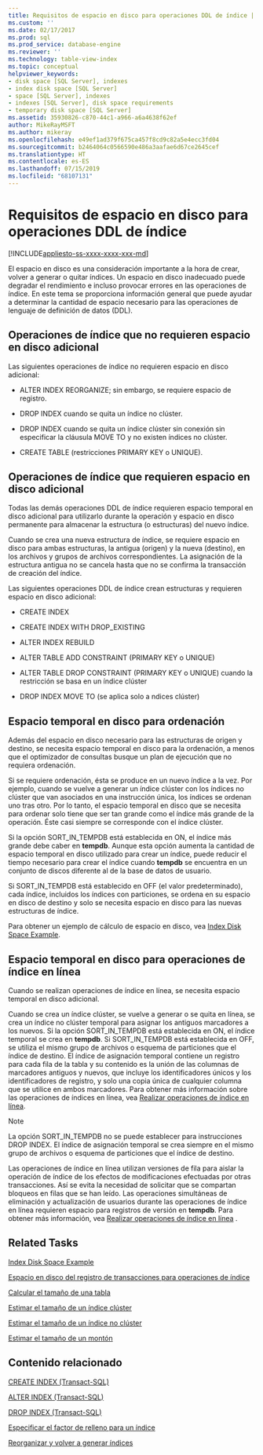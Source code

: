 ```yaml
---
title: Requisitos de espacio en disco para operaciones DDL de índice | Microsoft Docs
ms.custom: ''
ms.date: 02/17/2017
ms.prod: sql
ms.prod_service: database-engine
ms.reviewer: ''
ms.technology: table-view-index
ms.topic: conceptual
helpviewer_keywords:
- disk space [SQL Server], indexes
- index disk space [SQL Server]
- space [SQL Server], indexes
- indexes [SQL Server], disk space requirements
- temporary disk space [SQL Server]
ms.assetid: 35930826-c870-44c1-a966-a6a4638f62ef
author: MikeRayMSFT
ms.author: mikeray
ms.openlocfilehash: e49ef1ad379f675ca457f8cd9c82a5e4ecc3fd04
ms.sourcegitcommit: b2464064c0566590e486a3aafae6d67ce2645cef
ms.translationtype: HT
ms.contentlocale: es-ES
ms.lasthandoff: 07/15/2019
ms.locfileid: "68107131"
---
```

# <a name="disk-space-requirements-for-index-ddl-operations"></a>Requisitos de espacio en disco para operaciones DDL de índice
[!INCLUDE[appliesto-ss-xxxx-xxxx-xxx-md](../../includes/appliesto-ss-xxxx-xxxx-xxx-md.md)]

  El espacio en disco es una consideración importante a la hora de crear, volver a generar o quitar índices. Un espacio en disco inadecuado puede degradar el rendimiento e incluso provocar errores en las operaciones de índice. En este tema se proporciona información general que puede ayudar a determinar la cantidad de espacio necesario para las operaciones de lenguaje de definición de datos (DDL).  
  
## <a name="index-operations-that-require-no-additional-disk-space"></a>Operaciones de índice que no requieren espacio en disco adicional  
 Las siguientes operaciones de índice no requieren espacio en disco adicional:  
  
-   ALTER INDEX REORGANIZE; sin embargo, se requiere espacio de registro.  
  
-   DROP INDEX cuando se quita un índice no clúster.  
  
-   DROP INDEX cuando se quita un índice clúster sin conexión sin especificar la cláusula MOVE TO y no existen índices no clúster.  
  
-   CREATE TABLE (restricciones PRIMARY KEY o UNIQUE).  
  
## <a name="index-operations-that-require-additional-disk-space"></a>Operaciones de índice que requieren espacio en disco adicional  
 Todas las demás operaciones DDL de índice requieren espacio temporal en disco adicional para utilizarlo durante la operación y espacio en disco permanente para almacenar la estructura (o estructuras) del nuevo índice.  
  
 Cuando se crea una nueva estructura de índice, se requiere espacio en disco para ambas estructuras, la antigua (origen) y la nueva (destino), en los archivos y grupos de archivos correspondientes. La asignación de la estructura antigua no se cancela hasta que no se confirma la transacción de creación del índice.  
  
 Las siguientes operaciones DDL de índice crean estructuras y requieren espacio en disco adicional:  
  
-   CREATE INDEX  
  
-   CREATE INDEX WITH DROP_EXISTING  
  
-   ALTER INDEX REBUILD  
  
-   ALTER TABLE ADD CONSTRAINT (PRIMARY KEY o UNIQUE)  
  
-   ALTER TABLE DROP CONSTRAINT (PRIMARY KEY o UNIQUE) cuando la restricción se basa en un índice clúster  
  
-   DROP INDEX MOVE TO (se aplica solo a ndices clúster)  
  
## <a name="temporary-disk-space-for-sorting"></a>Espacio temporal en disco para ordenación  
 Además del espacio en disco necesario para las estructuras de origen y destino, se necesita espacio temporal en disco para la ordenación, a menos que el optimizador de consultas busque un plan de ejecución que no requiera ordenación.  
  
 Si se requiere ordenación, ésta se produce en un nuevo índice a la vez. Por ejemplo, cuando se vuelve a generar un índice clúster con los índices no clúster que van asociados en una instrucción única, los índices se ordenan uno tras otro. Por lo tanto, el espacio temporal en disco que se necesita para ordenar solo tiene que ser tan grande como el índice más grande de la operación. Éste casi siempre se corresponde con el índice clúster.  
  
 Si la opción SORT_IN_TEMPDB está establecida en ON, el índice más grande debe caber en **tempdb**. Aunque esta opción aumenta la cantidad de espacio temporal en disco utilizado para crear un índice, puede reducir el tiempo necesario para crear el índice cuando **tempdb** se encuentra en un conjunto de discos diferente al de la base de datos de usuario.  
  
 Si SORT_IN_TEMPDB está establecido en OFF (el valor predeterminado), cada índice, incluidos los índices con particiones, se ordena en su espacio en disco de destino y solo se necesita espacio en disco para las nuevas estructuras de índice.  
  
 Para obtener un ejemplo de cálculo de espacio en disco, vea [Index Disk Space Example](../../relational-databases/indexes/index-disk-space-example.md).  
  
## <a name="temporary-disk-space-for-online-index-operations"></a>Espacio temporal en disco para operaciones de índice en línea  
 Cuando se realizan operaciones de índice en línea, se necesita espacio temporal en disco adicional.  
  
 Cuando se crea un índice clúster, se vuelve a generar o se quita en línea, se crea un índice no clúster temporal para asignar los antiguos marcadores a los nuevos. Si la opción SORT_IN_TEMPDB está establecida en ON, el índice temporal se crea en **tempdb**. Si SORT_IN_TEMPDB está establecida en OFF, se utiliza el mismo grupo de archivos o esquema de particiones que el índice de destino. El índice de asignación temporal contiene un registro para cada fila de la tabla y su contenido es la unión de las columnas de marcadores antiguos y nuevos, que incluye los identificadores únicos y los identificadores de registro, y solo una copia única de cualquier columna que se utilice en ambos marcadores. Para obtener más información sobre las operaciones de índices en línea, vea [Realizar operaciones de índice en línea](../../relational-databases/indexes/perform-index-operations-online.md).  
  
> [!NOTE]  
>  La opción SORT_IN_TEMPDB no se puede establecer para instrucciones DROP INDEX. El índice de asignación temporal se crea siempre en el mismo grupo de archivos o esquema de particiones que el índice de destino.  
  
 Las operaciones de índice en línea utilizan versiones de fila para aislar la operación de índice de los efectos de modificaciones efectuadas por otras transacciones. Así se evita la necesidad de solicitar que se compartan bloqueos en filas que se han leído. Las operaciones simultáneas de eliminación y actualización de usuarios durante las operaciones de índice en línea requieren espacio para registros de versión en **tempdb**. Para obtener más información, vea [Realizar operaciones de índice en línea](../../relational-databases/indexes/perform-index-operations-online.md) .  
  
## <a name="related-tasks"></a>Related Tasks  
 [Index Disk Space Example](../../relational-databases/indexes/index-disk-space-example.md)  
  
 [Espacio en disco del registro de transacciones para operaciones de índice](../../relational-databases/indexes/transaction-log-disk-space-for-index-operations.md)  
  
 [Calcular el tamaño de una tabla](../../relational-databases/databases/estimate-the-size-of-a-table.md)  
  
 [Estimar el tamaño de un índice clúster](../../relational-databases/databases/estimate-the-size-of-a-clustered-index.md)  
  
 [Estimar el tamaño de un índice no clúster](../../relational-databases/databases/estimate-the-size-of-a-nonclustered-index.md)  
  
 [Estimar el tamaño de un montón](../../relational-databases/databases/estimate-the-size-of-a-heap.md)  
  
## <a name="related-content"></a>Contenido relacionado  
 [CREATE INDEX &#40;Transact-SQL&#41;](../../t-sql/statements/create-index-transact-sql.md)  
  
 [ALTER INDEX &#40;Transact-SQL&#41;](../../t-sql/statements/alter-index-transact-sql.md)  
  
 [DROP INDEX &#40;Transact-SQL&#41;](../../t-sql/statements/drop-index-transact-sql.md)  
  
 [Especificar el factor de relleno para un índice](../../relational-databases/indexes/specify-fill-factor-for-an-index.md)  
  
 [Reorganizar y volver a generar índices](../../relational-databases/indexes/reorganize-and-rebuild-indexes.md)  
  
  
